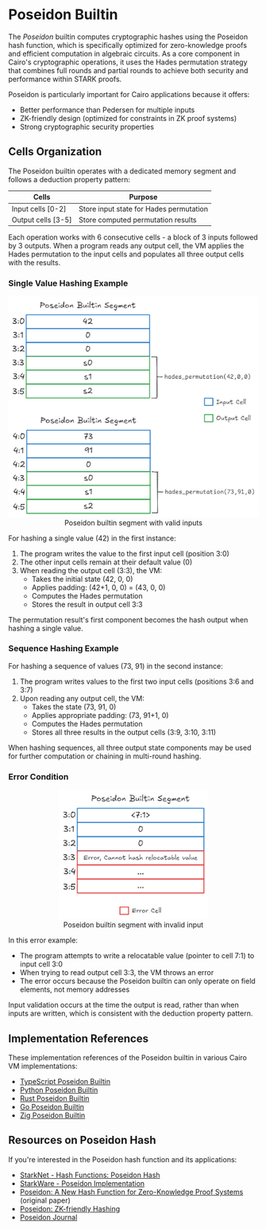 # Poseidon Builtin

The _Poseidon_ builtin computes cryptographic hashes using the Poseidon hash function, which is specifically optimized for zero-knowledge proofs and efficient computation in algebraic circuits. As a core component in Cairo's cryptographic operations, it uses the Hades permutation strategy that combines full rounds and partial rounds to achieve both security and performance within STARK proofs.

Poseidon is particularly important for Cairo applications because it offers:

- Better performance than Pedersen for multiple inputs
- ZK-friendly design (optimized for constraints in ZK proof systems)
- Strong cryptographic security properties

## Cells Organization

The Poseidon builtin operates with a dedicated memory segment and follows a deduction property pattern:

| Cells              | Purpose                                 |
| ------------------ | --------------------------------------- |
| Input cells [0-2]  | Store input state for Hades permutation |
| Output cells [3-5] | Store computed permutation results      |

Each operation works with 6 consecutive cells - a block of 3 inputs followed by 3 outputs. When a program reads any output cell, the VM applies the Hades permutation to the input cells and populates all three output cells with the results.

### Single Value Hashing Example

<div align="center">
  <img src="poseidon-builtin-valid.png" alt="valid poseidon builtin segment" width="600px"/>
</div>
<div align="center">
  <span class="caption">Poseidon builtin segment with valid inputs</span>
</div>

For hashing a single value (42) in the first instance:

1. The program writes the value to the first input cell (position 3:0)
2. The other input cells remain at their default value (0)
3. When reading the output cell (3:3), the VM:
   - Takes the initial state (42, 0, 0)
   - Applies padding: (42+1, 0, 0) = (43, 0, 0)
   - Computes the Hades permutation
   - Stores the result in output cell 3:3

The permutation result's first component becomes the hash output when hashing a single value.

### Sequence Hashing Example

For hashing a sequence of values (73, 91) in the second instance:

1. The program writes values to the first two input cells (positions 3:6 and 3:7)
2. Upon reading any output cell, the VM:
   - Takes the state (73, 91, 0)
   - Applies appropriate padding: (73, 91+1, 0)
   - Computes the Hades permutation
   - Stores all three results in the output cells (3:9, 3:10, 3:11)

When hashing sequences, all three output state components may be used for further computation or chaining in multi-round hashing.

### Error Condition

<div align="center">
  <img src="poseidon-builtin-error.png" alt="invalid poseidon builtin segment" width="300px"/>
</div>
<div align="center">
  <span class="caption">Poseidon builtin segment with invalid input</span>
</div>

In this error example:

- The program attempts to write a relocatable value (pointer to cell 7:1) to input cell 3:0
- When trying to read output cell 3:3, the VM throws an error
- The error occurs because the Poseidon builtin can only operate on field elements, not memory addresses

Input validation occurs at the time the output is read, rather than when inputs are written, which is consistent with the deduction property pattern.

## Implementation References

These implementation references of the Poseidon builtin in various Cairo VM implementations:

- [TypeScript Poseidon Builtin](https://github.com/kkrt-labs/cairo-vm-ts/blob/58fd07d81cff4a4bb45c30ab99976ba66f0576ad/src/builtins/poseidon.ts)
- [Python Poseidon Builtin](https://github.com/starkware-libs/cairo-lang/blob/0e4dab8a6065d80d1c726394f5d9d23cb451706a/src/starkware/cairo/lang/builtins/poseidon/poseidon_builtin_runner.py)
- [Rust Poseidon Builtin](https://github.com/lambdaclass/cairo-vm/blob/052e7cef977b336305c869fccbf24e1794b116ff/vm/src/vm/runners/builtin_runner/poseidon.rs)
- [Go Poseidon Builtin](https://github.com/NethermindEth/cairo-vm-go/blob/dc02d614497f5e59818313e02d2d2f321941cbfa/pkg/vm/builtins/poseidon.go)
- [Zig Poseidon Builtin](https://github.com/keep-starknet-strange/ziggy-starkdust/blob/55d83e61968336f6be93486d7acf8530ba868d7e/src/vm/builtins/builtin_runner/poseidon.zig)

## Resources on Poseidon Hash

If you're interested in the Poseidon hash function and its applications:

- [StarkNet - Hash Functions: Poseidon Hash](https://docs.starknet.io/architecture-and-concepts/cryptography/hash-functions/#poseidon-hash)
- [StarkWare - Poseidon Implementation](https://github.com/starkware-industries/poseidon/tree/main)
- [Poseidon: A New Hash Function for Zero-Knowledge Proof Systems](https://eprint.iacr.org/2019/458.pdf) (original paper)
- [Poseidon: ZK-friendly Hashing](https://www.poseidon-hash.info/)
- [Poseidon Journal](https://autoparallel.github.io/overview/index.html)
